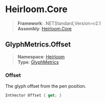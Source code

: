 # Heirloom.Core

> **Framework**: .NETStandard,Version=v2.1  
> **Assembly**: [Heirloom.Core][0]  

## GlyphMetrics.Offset

> **Namespace**: [Heirloom][0]  
> **Type**: [GlyphMetrics][1]  

### Offset

The glyph offset from the pen position.

```cs
IntVector Offset { get; }
```

[0]: ../Heirloom.Core.md
[1]: Heirloom.GlyphMetrics.md

